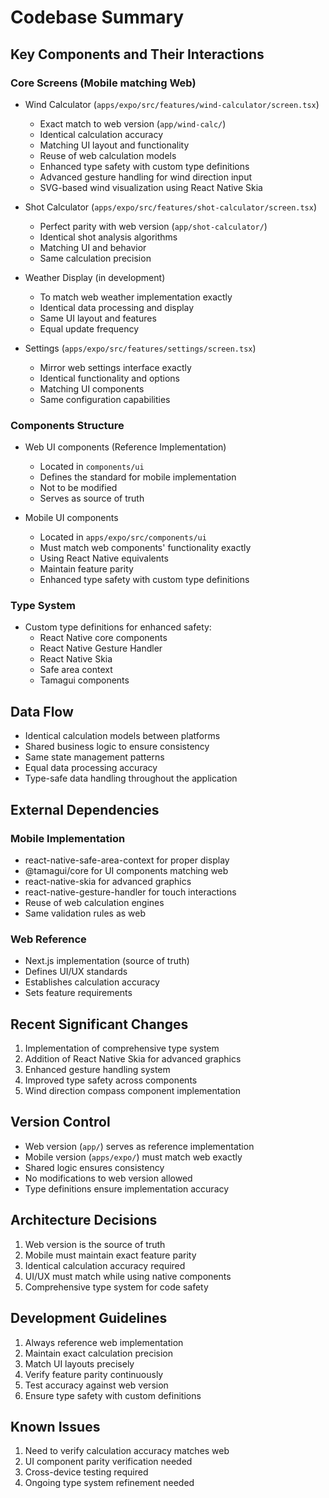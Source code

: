 # Codebase Summary

## Key Components and Their Interactions

### Core Screens (Mobile matching Web)
- Wind Calculator (`apps/expo/src/features/wind-calculator/screen.tsx`)
  - Exact match to web version (`app/wind-calc/`)
  - Identical calculation accuracy
  - Matching UI layout and functionality
  - Reuse of web calculation models
  - Enhanced type safety with custom type definitions
  - Advanced gesture handling for wind direction input
  - SVG-based wind visualization using React Native Skia

- Shot Calculator (`apps/expo/src/features/shot-calculator/screen.tsx`)
  - Perfect parity with web version (`app/shot-calculator/`)
  - Identical shot analysis algorithms
  - Matching UI and behavior
  - Same calculation precision

- Weather Display (in development)
  - To match web weather implementation exactly
  - Identical data processing and display
  - Same UI layout and features
  - Equal update frequency

- Settings (`apps/expo/src/features/settings/screen.tsx`)
  - Mirror web settings interface exactly
  - Identical functionality and options
  - Matching UI components
  - Same configuration capabilities

### Components Structure
- Web UI components (Reference Implementation)
  - Located in `components/ui`
  - Defines the standard for mobile implementation
  - Not to be modified
  - Serves as source of truth

- Mobile UI components
  - Located in `apps/expo/src/components/ui`
  - Must match web components' functionality exactly
  - Using React Native equivalents
  - Maintain feature parity
  - Enhanced type safety with custom type definitions

### Type System
- Custom type definitions for enhanced safety:
  - React Native core components
  - React Native Gesture Handler
  - React Native Skia
  - Safe area context
  - Tamagui components

## Data Flow
- Identical calculation models between platforms
- Shared business logic to ensure consistency
- Same state management patterns
- Equal data processing accuracy
- Type-safe data handling throughout the application

## External Dependencies

### Mobile Implementation
- react-native-safe-area-context for proper display
- @tamagui/core for UI components matching web
- react-native-skia for advanced graphics
- react-native-gesture-handler for touch interactions
- Reuse of web calculation engines
- Same validation rules as web

### Web Reference
- Next.js implementation (source of truth)
- Defines UI/UX standards
- Establishes calculation accuracy
- Sets feature requirements

## Recent Significant Changes
1. Implementation of comprehensive type system
2. Addition of React Native Skia for advanced graphics
3. Enhanced gesture handling system
4. Improved type safety across components
5. Wind direction compass component implementation

## Version Control
- Web version (`app/`) serves as reference implementation
- Mobile version (`apps/expo/`) must match web exactly
- Shared logic ensures consistency
- No modifications to web version allowed
- Type definitions ensure implementation accuracy

## Architecture Decisions
1. Web version is the source of truth
2. Mobile must maintain exact feature parity
3. Identical calculation accuracy required
4. UI/UX must match while using native components
5. Comprehensive type system for code safety

## Development Guidelines
1. Always reference web implementation
2. Maintain exact calculation precision
3. Match UI layouts precisely
4. Verify feature parity continuously
5. Test accuracy against web version
6. Ensure type safety with custom definitions

## Known Issues
1. Need to verify calculation accuracy matches web
2. UI component parity verification needed
3. Cross-device testing required
4. Ongoing type system refinement needed
